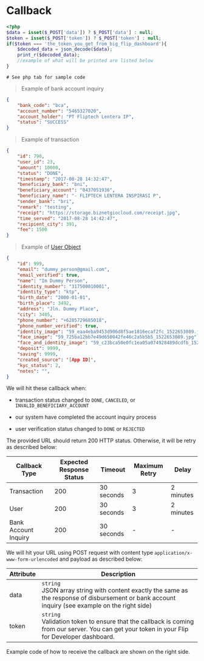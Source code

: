 # Callback

```php
<?php
$data = isset($_POST['data']) ? $_POST['data'] : null;
$token = isset($_POST['token']) ? $_POST['token'] : null;
if($token === 'the_token_you_get_from_big_flip_dashboard'){
	$decoded_data = json_decode($data);
	print_r($decoded_data);
	//example of what will be printed are listed below
}
```

```shell
# See php tab for sample code
```

> Example of bank account inquiry

```json
{
    "bank_code": "bca",
    "account_number": "5465327020",
    "account_holder": "PT Fliptech Lentera IP",
    "status": "SUCCESS"
}
```

> Example of transaction

```json
{
    "id": 790,
    "user_id": 23,
    "amount": 10000,
    "status": "DONE",
    "timestamp": "2017-08-28 14:32:47",
    "beneficiary_bank": "bni",
    "beneficiary_account": "0437051936",
    "beneficiary_name": "- FLIPTECH LENTERA INSPIRASI P",
    "sender_bank": "bri",
    "remark": "testing",
    "receipt": "https://storage.biznetgiocloud.com/receipt.jpg",
    "time_served": "2017-08-28 14:42:47",
    "recipient_city": 391,
    "fee": 1500
}
```

> Example of [User Object](#user-object)

```json
{
    "id": 999,
    "email": "dummy_person@gmail.com",
    "email_verified": true,
    "name": "Im Dummy Person",
    "identity_number": "317500010001",
    "identity_type": "ktp",
    "birth_date": "2000-01-01",
    "birth_place": 3492,
    "address": "Jln. Dummy Place",
    "city": 3405,
    "phone_number": "+6285729685018",
    "phone_number_verified": true,
    "identity_image": "59_eaa4eba9453d906d8f5ae1816ecaf2fc_1522653089.jpg",
    "face_image": "59_725ba12bb7e49d650042fe46c2a5b5b5_1522653089.jpg",
    "face_and_identity_image": "59_c23bca50e0fc1ea05a074928489dcdfb_1521443408.jpeg",
    "deposit": 9999,
    "saving": 9999,
    "created_source": '[App ID]',
    "kyc_status": 2,
    "notes": "",
}
```

We will hit these callback when:

- transaction status changed to `DONE`, `CANCELED`, or `INVALID_BENEFICIARY_ACCOUNT`

- our system have completed the account inquiry process

- user verification status changed to `DONE` or `REJECTED`

The provided URL should return 200 HTTP status. Otherwise, it will be retry as described below:

Callback Type | Expected Response Status | Timeout | Maximum Retry | Delay
--------------|--------------------------|---------|---------------|-------
Transaction | 200 | 30 seconds | 3 | 2 minutes
User | 200 | 30 seconds | 3 | 2 minutes
Bank Account Inquiry | 200 | 30 seconds | - | -

We will hit your URL using POST request with content type `application/x-www-form-urlencoded` and payload as described below:

Attribute | Description
----------|-------------
data | `string`<br>JSON array string with content exactly the same as the response of disbursement or bank account inquiry (see example on the right side)
token | `string`<br>Validation token to ensure that the callback is coming from our server. You can get your token in your Flip for Developer dashboard.

Example code of how to receive the callback are shown on the right side.